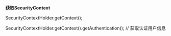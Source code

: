 **获取SecurityContext**  

SecurityContextHolder.getContext();  

SecurityContextHolder.getContext().getAuthentication(); // 获取认证用户信息  




